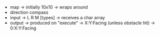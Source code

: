 

* map 
    -> initially 10x10
    -> wraps around
* direction compass
* input 
    -> L R M [types]
    -> receives a char array 
* output
    -> produced on "execute" 
    -> X:Y:Facing 
    (unless obstacle hit) -> 0:X:Y:Facing
    